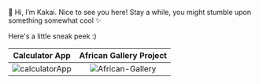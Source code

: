 👋 Hi, I’m Kakai. Nice to see you here! Stay a while, you might stumble upon something somewhat cool ✨ 

Here's a little sneak peek :)

Calculator App             |  African Gallery Project
:-------------------------:|:-------------------------:
![calculatorApp](https://user-images.githubusercontent.com/92310262/163056895-2d0bba52-870f-457c-b91f-81e36d965e2f.png)  |  ![African-Gallery](https://user-images.githubusercontent.com/92310262/163054726-ba76efa8-5302-484f-b12a-1f6b43bd53db.png)


